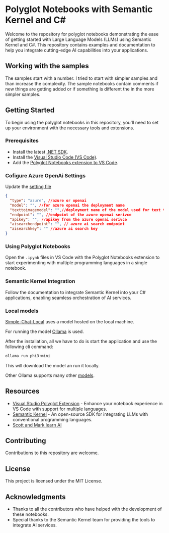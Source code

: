 # Polyglot Notebooks with Semantic Kernel and C#

Welcome to the repository for polyglot notebooks demonstrating the ease of getting started with Large Language Models (LLMs) using Semantic Kernel and C#. This repository contains examples and documentation to help you integrate cutting-edge AI capabilities into your applications.

## Working with the samples

The samples start with a number. I tried to start with simpler samples and than increase the complexity. The sample notebooks contain comments if new things are getting added  or if something is different the in the more simpler samples.


## Getting Started

To begin using the polyglot notebooks in this repository, you'll need to set up your environment with the necessary tools and extensions.

### Prerequisites

- Install the latest [.NET SDK](https://dotnet.microsoft.com/en-us/download).
- Install the [Visual Studio Code (VS Code)](https://code.visualstudio.com/Download).
- Add the [Polyglot Notebooks extension to VS Code](https://marketplace.visualstudio.com/items?itemName=ms-dotnettools.dotnet-interactive-vscode).

### Cofigure Azure OpenAi Settings

Update the [setting file](https://github.com/nampacx/CSharp_AI_Intro/blob/main/src/config/settings.json%20-%20sample)

```json
{
  "type": "azure", //azure or openai 
  "model": "", //for azure openai the deployment name
  "texttoimagemodel": "",//deployment name of the model used for text to image
  "endpoint": "", //endpoint of the azure openai serivce
  "apikey": "", //apikey from the azure openai serivce
  "aisearchendpoint": "", // azure ai search endpoint
  "aisearchkey": "" //azure ai search key
}
```

### Using Polyglot Notebooks

Open the `.ipynb` files in VS Code with the Polyglot Notebooks extension to start experimenting with multiple programming languages in a single notebook.

### Semantic Kernel Integration

Follow the documentation to integrate Semantic Kernel into your C# applications, enabling seamless orchestration of AI services.

### Local models

[Simple-Chat-Local](https://github.com/nampacx/CSharp_AI_Intro/blob/main/src/07-Simple-Chat-Local.ipynb) uses a model hosted on the local machine.

For running the model [Ollama](https://ollama.com/) is used.

After the installation, all we have to do is start the application and use the following cli command:
```bash
ollama run phi3:mini
```

This will download the model an run it locally.

Other Ollama supports many other [models](https://ollama.com/library).

## Resources

- [Visual Studio Polyglot Extension](https://marketplace.visualstudio.com/items?itemName=ms-dotnettools.dotnet-interactive-vscode) - Enhance your notebook experience in VS Code with support for multiple languages.
- [Semantic Kernel](https://github.com/microsoft/semantic-kernel) - An open-source SDK for integrating LLMs with conventional programming languages.
- [Scott and Mark learn AI](https://youtu.be/KKWPSkYN3vw?si=vhPOOex1L-voTsdA)

## Contributing

Contributions to this repository are welcome.

## License

This project is licensed under the MIT License.


## Acknowledgments

- Thanks to all the contributors who have helped with the development of these notebooks.
- Special thanks to the Semantic Kernel team for providing the tools to integrate AI services.
